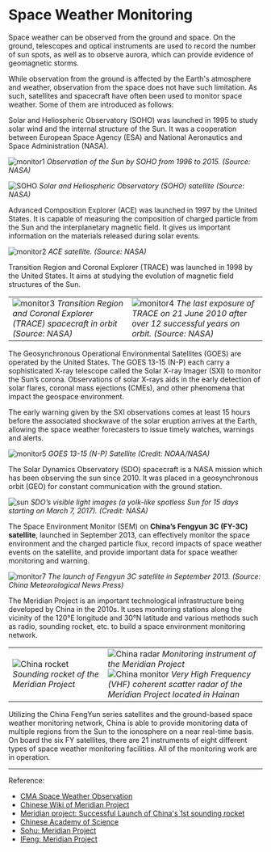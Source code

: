 # Space Weather Monitoring

Space weather can be observed from the ground and space.  On the ground, telescopes and optical instruments are used to record the number of sun spots, as well as to observe aurora, which can provide evidence of geomagnetic storms.

While observation from the ground is affected by the Earth's atmosphere and weather, observation from the space does not have such limitation.  As such, satellites and spacecraft have often been used to monitor space weather.  Some of them are introduced as follows:

Solar and Heliospheric Observatory (SOHO) was launched in 1995 to study solar wind and the internal structure of the Sun.  It was a cooperation between European Space Agency (ESA) and National Aeronautics and Space Administration (NASA).

![monitor1](./static/monitor1.png)
*Observation of the Sun by SOHO from 1996 to 2015.  (Source: NASA)*

![SOHO](./static/SOHOopen.jpg)
*Solar and Heliospheric Observatory (SOHO) satellite (Source: NASA)*

Advanced Composition Explorer (ACE) was launched in 1997 by the United States.  It is capable of measuring the composition of charged particle from the Sun and the interplanetary magnetic field.  It gives us important information on the materials released during solar events.

![monitor2](./static/monitor2.png)
*ACE satellite.  (Source: NASA)*

Transition Region and Coronal Explorer (TRACE) was launched in 1998 by the United States.  It aims at studying the evolution of magnetic field structures of the Sun.

|                                                              |                                                              |
| ------------------------------------------------------------ | ------------------------------------------------------------ |
| ![monitor3](./static/monitor3.png) *Transition Region and Coronal Explorer (TRACE) spacecraft in orbit (Source: NASA)* | ![monitor4](./static/monitor4.png) *The last exposure of TRACE on 21 June 2010 after over 12 successful years on orbit. (Source: NASA)*  |

The Geosynchronous Operational Environmental Satellites (GOES) are operated by the United States. The GOES 13-15 (N-P) each carry a sophisticated X-ray telescope called the Solar X-ray Imager (SXI) to monitor the Sun’s corona.  Observations of solar X-rays aids in the early detection of solar flares, coronal mass ejections (CMEs), and other phenomena that impact the geospace environment.

The early warning given by the SXI observations comes at least 15 hours before the associated shockwave of the solar eruption arrives at the Earth, allowing the space weather forecasters to issue timely watches, warnings and alerts.

![monitor5](./static/monitor5.png)
*GOES 13-15 (N-P) Satellite (Credit: NOAA/NASA)*

The Solar Dynamics Observatory (SDO) spacecraft is a NASA mission which has been observing the sun since 2010. It was placed in a geosynchronous orbit (GEO) for constant communication with the ground station.

![sun](./static/monitor6.png)
*SDO’s visible light images (a yolk-like spotless Sun for 15 days starting on March 7, 2017). (Credit: NASA)*

The Space Environment Monitor (SEM) on **China’s Fengyun 3C (FY-3C) satellite**, launched in September 2013, can effectively monitor the space environment and the charged particle flux, record impacts of space weather events on the satellite, and provide important data for space weather monitoring and warning.

![monitor7](./static/monitor7.jpg)
*The launch of Fengyun 3C satellite in September 2013.  (Source: China Meteorological News Press)*

The Meridian Project is an important technological infrastructure being developed by China in the 2010s.  It uses monitoring stations along the vicinity of the 120°E longitude and 30°N latitude and various methods such as radio, sounding rocket, etc. to build a space environment monitoring network.

|                                                              |                                                              |
| ------------------------------------------------------------ | ------------------------------------------------------------ |
| ![China rocket](./static/crocket.jpg) *Sounding rocket of the Meridian Project* | ![China radar](./static/cradar.jpg) *Monitoring instrument of the Meridian Project* <br> ![China monitor](./static/cmonitor.jpg) *Very High Frequency (VHF) coherent scatter radar of the Meridian Project located in Hainan* |

Utilizing the China FengYun series satellites and the ground-based space weather monitoring network, China is able to provide monitoring data of multiple regions from the Sun to the ionosphere on a near real-time basis.  On board the six FY satellites, there are 21 instruments of eight different types of space weather monitoring facilities.  All of the monitoring work are in operation.  

---

Reference:

- [CMA Space Weather Observation](http://www.cma.gov.cn/en2014/20150311/20190323/2019032305/201903/t20190318_517527.html)
- [Chinese Wiki of Meridian Project](https://baike.baidu.com/item/%E5%AD%90%E5%8D%88%E5%B7%A5%E7%A8%8B)
- [Meridian project: Successful Launch of China's 1st sounding rocket](https://www.youtube.com/watch?v=Z0z6ywslGJ4)
- [Chinese Academy of Science](http://www.cas.cn/xw/zyxw/yw/201006/t20100603_2873133.shtml)
- [Sohu: Meridian Project](http://www.sohu.com/a/260052273_610722)
- [IFeng: Meridian Project](http://news.ifeng.com/gundong/detail_2012_11/07/18899799_0.shtml)
